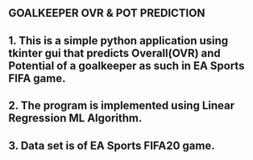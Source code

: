 ## **GOALKEEPER OVR & POT PREDICTION**

## 1. This is a simple python application using tkinter gui that predicts Overall(OVR) and Potential of a goalkeeper as such in EA Sports FIFA game.

## 2. The program is implemented using Linear Regression ML Algorithm.

## 3. Data set is of EA Sports FIFA20 game.



